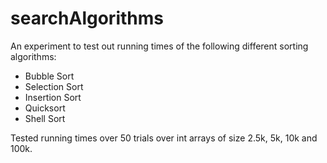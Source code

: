 searchAlgorithms
================

An experiment to test out running times of the following different sorting algorithms:
- Bubble Sort
- Selection Sort
- Insertion Sort
- Quicksort
- Shell Sort

Tested running times over 50 trials over int arrays of size 2.5k, 5k, 10k and 100k.
